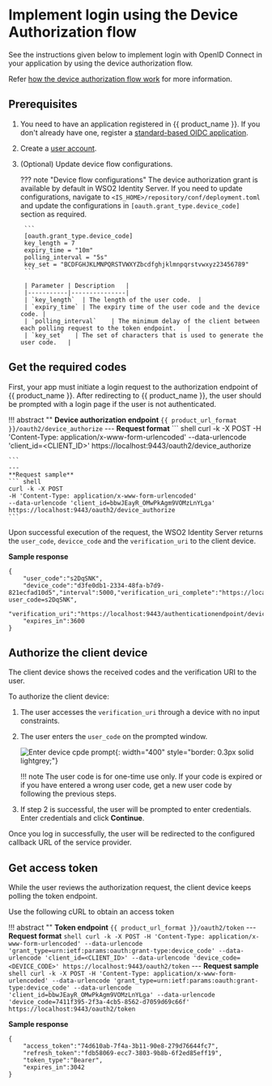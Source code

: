 # Implement login using the Device Authorization flow

See the instructions given below to implement login with OpenID Connect in your application by using the device authorization flow.

Refer [how the device authorization flow work]({{base_path}}/references/grant-types/#device-authorization-grant) for more information.

## Prerequisites

1. You need to have an application registered in {{ product_name }}. If you don't already have one, register a [standard-based OIDC application]({{base_path}}/guides/applications/register-standard-based-app/).

2. Create a [user account]({{base_path}}/guides/users/manage-users/).

3. (Optional) Update device flow configurations.

    ??? note "Device flow configurations"
        The device authorization grant is available by default in WSO2 Identity Server. If you need to update configurations, navigate to `<IS_HOME>/repository/conf/deployment.toml` and update the configurations in `[oauth.grant_type.device_code]` section as required.

        ```
        [oauth.grant_type.device_code]
        key_length = 7
        expiry_time = "10m"
        polling_interval = "5s"
        key_set = "BCDFGHJKLMNPQRSTVWXYZbcdfghjklmnpqrstvwxyz23456789"
        ```

        | Parameter | Description   |
        |-----------|---------------|
        | `key_length`  | The length of the user code.  |
        | `expiry_time` | The expiry time of the user code and the device code. |
        | `polling_interval`    | The minimum delay of the client between each polling request to the token endpoint.   |
        | `key_set`   | The set of characters that is used to generate the user code.   |

## Get the required codes
First, your app must initiate a login request to the authorization endpoint of {{ product_name }}. After redirecting to {{ product_name }}, the user should be prompted with a login page if the user is not authenticated.

!!! abstract ""
    **Device authorization endpoint**
    ```
    {{ product_url_format }}/oauth2/device_authorize
    ```
    ---
    **Request format**
    ``` shell
    curl -k -X POST
    -H 'Content-Type: application/x-www-form-urlencoded'
    --data-urlencode 'client_id=<CLIENT_ID>'
    https://localhost:9443/oauth2/device_authorize

    ```
    ---
    **Request sample**
    ``` shell
    curl -k -X POST 
    -H 'Content-Type: application/x-www-form-urlencoded' 
    --data-urlencode 'client_id=bbwJEayR_OMwPkAgm9VOMzLnYLga' 
    https://localhost:9443/oauth2/device_authorize
    ```

Upon successful execution of the request, the WSO2 Identity Server returns the `user_code`, `devicce_code` and the `verification_uri` to the client device.

**Sample response**

```
{
    "user_code":"s2DqSNK",
    "device_code":"d3fe0db1-2334-48fa-b7d9-821ecfad10d5","interval":5000,"verification_uri_complete":"https://localhost:9443/authenticationendpoint/device.do?user_code=s2DqSNK",
    "verification_uri":"https://localhost:9443/authenticationendpoint/device.do",
    "expires_in":3600
}
```

## Authorize the client device

The client device shows the received codes and the verification URI to the user.

To authorize the client device:

1. The user accesses the `verification_uri` through a device with no input constraints.
2. The user enters the `user_code` on the prompted window.

    ![Enter device cpde prompt]({{base_path}}/assets/img/guides/applications/oidc/device-code-enter.jpg){: width="400" style="border: 0.3px solid lightgrey;"}

    !!! note
        The user code is for one-time use only. If your code is expired or if you have entered a wrong user code, get a new user code by following the previous steps.

3. If step 2 is successful, the user will be prompted to enter credentials. Enter credentials and click **Continue**.

Once you log in successfully, the user will be redirected to the configured callback URL of the service provider.

## Get access token

While the user reviews the authorization request, the client device keeps polling the token endpoint.

Use the following cURL to obtain an access token

!!! abstract ""
    **Token endpoint**
    ```
    {{ product_url_format }}/oauth2/token
    ```
    ---
    **Request format**
    ``` shell
    curl -k -X POST
    -H 'Content-Type: application/x-www-form-urlencoded'
    --data-urlencode 'grant_type=urn:ietf:params:oauth:grant-type:device_code'
    --data-urlencode 'client_id=<CLIENT_ID>'
    --data-urlencode 'device_code=<DEVICE_CODE>'
    https://localhost:9443/oauth2/token
    ```
    ---
    **Request sample**
    ``` shell
    curl -k -X POST
    -H 'Content-Type: application/x-www-form-urlencoded'
    --data-urlencode 'grant_type=urn:ietf:params:oauth:grant-type:device_code'
    --data-urlencode 'client_id=bbwJEayR_OMwPkAgm9VOMzLnYLga'
    --data-urlencode 'device_code=7411f395-2f3a-4cb5-8562-d7059d69c66f'
    https://localhost:9443/oauth2/token
    ```

**Sample response**

```
{
    "access_token":"74d610ab-7f4a-3b11-90e8-279d76644fc7",
    "refresh_token":"fdb58069-ecc7-3803-9b8b-6f2ed85eff19",
    "token_type":"Bearer",
    "expires_in":3042
}
```